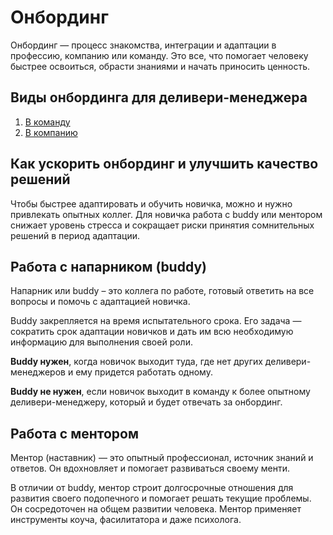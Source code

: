 # Онбординг
Онбординг — процесс знакомства, интеграции и адаптации в профессию, компанию или команду. Это все, что помогает человеку быстрее освоиться, обрасти знаниями и начать приносить ценность.

## Виды онбординга для деливери-менеджера
1. [В команду](onboarding/to-team)
2. [В компанию](onboarding/to-company)

## Как ускорить онбординг и улучшить качество решений
Чтобы быстрее адаптировать и обучить новичка, можно и нужно привлекать опытных коллег. Для новичка работа с buddy или ментором снижает уровень стресса и сокращает риски принятия сомнительных решений в период адаптации.

## Работа с напарником (buddy)
Напарник или buddy – это коллега по работе, готовый ответить на все вопросы и помочь с адаптацией новичка.

Buddy закрепляется на время испытательного срока. Его задача — сократить срок адаптации новичков и дать им всю необходимую информацию для выполнения своей роли.

**Buddy нужен**, когда новичок выходит туда, где нет других деливери-менеджеров и ему придется работать одному.

**Buddy не нужен**, если новичок выходит в команду к более опытному деливери-менеджеру, который и будет отвечать за онбординг.

## Работа с ментором
Ментор (наставник) — это опытный профессионал, источник знаний и ответов. Он вдохновляет и помогает развиваться своему менти.

В отличии от buddy, ментор строит долгосрочные отношения для развития своего подопечного и помогает решать текущие проблемы. Он сосредоточен на общем развитии человека. Ментор применяет инструменты коуча, фасилитатора и даже психолога.
